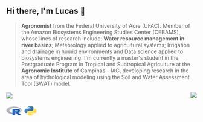 ## Hi there, I'm Lucas 👋
>**Agronomist** from the Federal University of Acre (UFAC). Member of the Amazon Biosystems Engineering Studies Center (CEBAMS), whose lines of research include: **Water resource management in river basins**; Meteorology applied to agricultural systems; Irrigation and drainage in humid environments and Data science applied to biosystems engineering. I'm currently a master's student in the Postgraduate Program in Tropical and Subtropical Agriculture at the **Agronomic Institute** of Campinas - IAC, developing research in the area of hydrological modeling using the Soil and Water Assessment Tool (SWAT) model.


<a href="https://github.com/hgkdo/github-readme-stats">
  <img align="center" src="https://github-readme-stats.vercel.app/api?username=hgkdo&show_icons=true&theme=dark" />
</a>
<a href="https://github.com/hgkdo/convoychat">
  <img align="right" src="https://github-readme-stats.vercel.app/api/top-langs/?username=hgkdo&layout=compact" />
</a>

<div style="display: inline_block"><br>
  <img align="center" alt="Rafa-CSS" height="30" width="40" src="https://raw.githubusercontent.com/devicons/devicon/master/icons/r/r-original.svg">
  <img align="center" alt="Rafa-Python" height="30" width="40" src="https://raw.githubusercontent.com/devicons/devicon/master/icons/python/python-original.svg">
</div>



